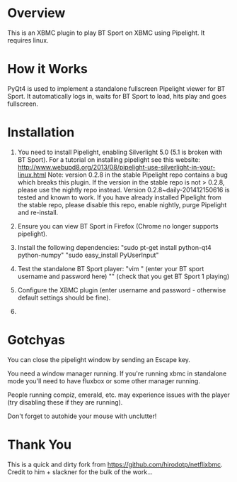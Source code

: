 Overview
========

This is an XBMC plugin to play BT Sport on XBMC using Pipelight.  It requires linux.

How it Works
============

PyQt4 is used to implement a standalone fullscreen Pipelight viewer for BT Sport.  It automatically logs in, waits for BT Sport to load, hits play and goes fullscreen.

Installation
============

1. You need to install Pipelight, enabling Silverlight 5.0 (5.1 is broken with BT Sport).  For a tutorial on installing pipelight see this website:
   http://www.webupd8.org/2013/08/pipelight-use-silverlight-in-your-linux.html
   Note: version 0.2.8 in the stable Pipelight repo contains a bug which breaks this plugin.  If the version in the stable repo is not > 0.2.8, please use the nightly repo instead.  Version 0.2.8~daily-201412150616 is tested and known to work.  If you have already installed Pipelight from the stable repo, please disable this repo, enable nightly, purge Pipelight and re-install.

2. Ensure you can view BT Sport in Firefox (Chrome no longer supports pipelight).

3. Install the following dependencies:
   "sudo pt-get install python-qt4 python-numpy"
   "sudo easy_install PyUserInput"

4. Test the standalone BT Sport player:
   "vim " (enter your BT sport username and password here)
   "" (check that you get BT Sport 1 playing)

5. Configure the XBMC plugin (enter username and password - otherwise default settings should be fine).
6. 

Gotchyas
========

You can close the pipelight window by sending an Escape key.

You need a window manager running.  If you're running xbmc in standalone mode
you'll need to have fluxbox or some other manager running.

People running compiz, emerald, etc. may experience issues with the player (try disabling these if they are running).

Don't forget to autohide your mouse with unclutter!


Thank You
=========

This is a quick and dirty fork from https://github.com/hirodotp/netflixbmc. Credit to him + slackner for the bulk of the work...
